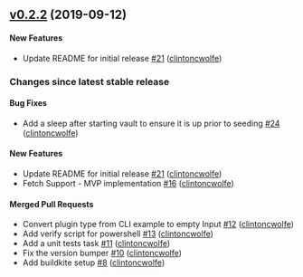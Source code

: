 <!-- latest_release 0.2.2 -->
## [v0.2.2](https://github.com/inspec/inspec-vault/tree/v0.2.2) (2019-09-12)

#### New Features
- Update README for initial release [#21](https://github.com/inspec/inspec-vault/pull/21) ([clintoncwolfe](https://github.com/clintoncwolfe))
<!-- latest_release -->

<!-- release_rollup -->
### Changes since latest stable release

#### Bug Fixes
- Add a sleep after starting vault to ensure it is up prior to seeding [#24](https://github.com/inspec/inspec-vault/pull/24) ([clintoncwolfe](https://github.com/clintoncwolfe)) <!-- 0.2.1 -->

#### New Features
- Update README for initial release [#21](https://github.com/inspec/inspec-vault/pull/21) ([clintoncwolfe](https://github.com/clintoncwolfe)) <!-- 0.2.2 -->
- Fetch Support - MVP implementation [#16](https://github.com/inspec/inspec-vault/pull/16) ([clintoncwolfe](https://github.com/clintoncwolfe)) <!-- 0.2.0 -->

#### Merged Pull Requests
- Convert plugin type from CLI example to empty Input [#12](https://github.com/inspec/inspec-vault/pull/12) ([clintoncwolfe](https://github.com/clintoncwolfe)) <!-- 0.1.4 -->
- Add verify script for powershell [#13](https://github.com/inspec/inspec-vault/pull/13) ([clintoncwolfe](https://github.com/clintoncwolfe)) <!-- 0.1.3 -->
- Add a unit tests task [#11](https://github.com/inspec/inspec-vault/pull/11) ([clintoncwolfe](https://github.com/clintoncwolfe)) <!-- 0.1.2 -->
- Fix the version bumper [#10](https://github.com/inspec/inspec-vault/pull/10) ([clintoncwolfe](https://github.com/clintoncwolfe)) <!-- 0.1.1 -->
- Add buildkite setup [#8](https://github.com/inspec/inspec-vault/pull/8) ([clintoncwolfe](https://github.com/clintoncwolfe)) <!-- 0.1.0 -->
<!-- release_rollup -->

<!-- latest_stable_release -->
<!-- latest_stable_release -->